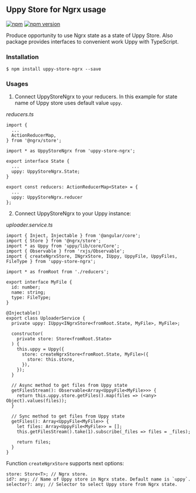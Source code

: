 ## Uppy Store for Ngrx usage
[![npm](https://img.shields.io/npm/l/uppy-store-ngrx.svg?maxAge=2592000)]()
[![npm version](https://badge.fury.io/js/uppy-store-ngrx.svg)](https://badge.fury.io/js/uppy-store-ngrx)

Produce opportunity to use Ngrx state as a state of Uppy Store. Also package provides interfaces to convenient work Uppy with TypeScript.

### Installation
```
$ npm install uppy-store-ngrx --save
```

### Usages

1. Connect UppyStoreNgrx to your reducers. In this example for state name of Uppy store uses default value `uppy`. 

*reducers.ts*
```
import {
  ...
  ActionReducerMap,
} from '@ngrx/store';

import * as UppyStoreNgrx from 'uppy-store-ngrx';

export interface State {
  ...
  uppy: UppyStoreNgrx.State;
}

export const reducers: ActionReducerMap<State> = {
  ...
  uppy: UppyStoreNgrx.reducer
};
```

2. Connect UppyStoreNgrx to your Uppy instance:

*uploader.service.ts*
```
import { Inject, Injectable } from '@angular/core';
import { Store } from '@ngrx/store';
import * as Uppy from 'uppy/lib/core/Core';
import { Observable } from 'rxjs/Observable';
import { createNgrxStore, INgrxStore, IUppy, UppyFile, UppyFiles, FileType } from 'uppy-store-ngrx';

import * as fromRoot from './reducers';

export interface MyFile {
  id: number;
  name: string;
  type: FileType;
}

@Injectable()
export class UploaderService {
  private uppy: IUppy<INgrxStore<fromRoot.State, MyFile>, MyFile>;
  
  constructor(
    private store: Store<fromRoot.State>
  ) {
    this.uppy = Uppy({
      store: createNgrxStore<fromRoot.State, MyFile>({
        store: this.store,
      }),
    });
  }

  // Async method to get files from Uppy state
  getFilesStream(): Observable<Array<UppyFile<MyFile>>> {
    return this.uppy.store.getFiles().map(files => (<any> Object).values(files));
  }

  // Sync method to get files from Uppy state
  getFiles(): Array<UppyFile<MyFile>> {
    let files: Array<UppyFile<MyFile>> = [];
    this.getFilesStream().take(1).subscribe(_files => files = _files);

    return files;
  }
}

```

Function `createNgrxStore` supports next options:
``` 
store: Store<T>; // Ngrx store.
id?: any; // Name of Uppy store in Ngrx state. Default name is `uppy`.
selector?: any; // Selector to select Uppy store from Ngrx state.
```